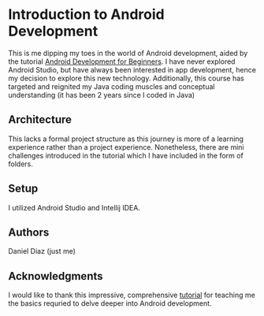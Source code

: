 # Introduction to Android Development

This is me dipping my toes in the world of Android development, aided by the tutorial [Android Development for Beginners](https://youtu.be/fis26HvvDII). I have never explored Android Studio, but have always been interested in app development, hence my decision to explore this new technology. Additionally, this course has targeted and reignited my Java coding muscles and conceptual understanding (it has been 2 years since I coded in Java)

## Architecture

This lacks a formal project structure as this journey is more of a learning experience rather than a project experience. Nonetheless, there are mini challenges introduced in the tutorial which I have included in the form of folders. 

## Setup

I utilized Android Studio and Intellij IDEA.


## Authors

Daniel Diaz (just me)

## Acknowledgments
I would like to thank this impressive, comprehensive [tutorial](https://youtu.be/fis26HvvDII) for teaching me the basics requried to delve deeper into Android development.
